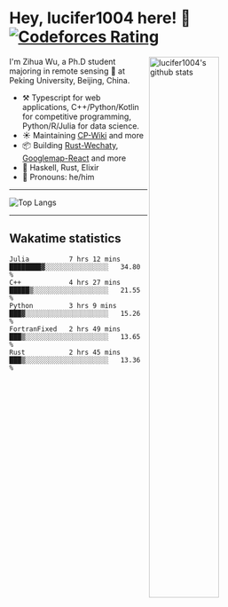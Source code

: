 # Hey, lucifer1004 here! :wave: [![Codeforces Rating](https://cfrating.ihcr.top/?user=lucifer1004&style=flat-square)](https://codeforces.com/profile/lucifer1004)

<img width="50%" align="right" alt="lucifer1004's github stats" src="https://github-readme-stats.vercel.app/api?username=lucifer1004&show_icons=true">

I'm Zihua Wu, a Ph.D student majoring in remote sensing :satellite: at Peking University, Beijing, China.

- :hammer_and_pick: Typescript for web applications, C++/Python/Kotlin for competitive programming, Python/R/Julia for data science.
- :sunny: Maintaining [CP-Wiki](https://cp-wiki.vercel.app) and more 
- :package: Building [Rust-Wechaty](https://github.com/wechaty/rust-wechaty), [Googlemap-React](https://github.com/googlemap-react/googlemap-react) and more
- :seedling: Haskell, Rust, Elixir
- :man: Pronouns: he/him

---

![Top Langs](https://github-readme-stats.vercel.app/api/top-langs/?username=lucifer1004&layout=compact)

---

## Wakatime statistics

<!--START_SECTION:waka-->
```text
Julia          7 hrs 12 mins   ████████▓░░░░░░░░░░░░░░░░   34.80 % 
C++            4 hrs 27 mins   █████▒░░░░░░░░░░░░░░░░░░░   21.55 % 
Python         3 hrs 9 mins    ███▓░░░░░░░░░░░░░░░░░░░░░   15.26 % 
FortranFixed   2 hrs 49 mins   ███▒░░░░░░░░░░░░░░░░░░░░░   13.65 % 
Rust           2 hrs 45 mins   ███▒░░░░░░░░░░░░░░░░░░░░░   13.36 % 
```
<!--END_SECTION:waka-->
